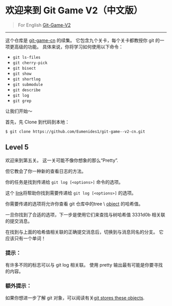 # 欢迎来到 Git Game V2（中文版）
> For English [Git-Game-V2](https://github.com/git-game/git-game-v2)

----

这个仓库是 [git-game-cn](https://github.com/Eumenides1/git-game-cn) 的续集。 它包含九个关卡，每个关卡都教授你 git 的一项更高级的功能。 具体来说，你将学习如何使用以下命令：

* `git ls-files`                  
* `git cherry-pick`               
* `git bisect`                    
* `git show`          
* `git shortlog`                  
* `git submodule`
* `git describe`                  
* `git log`           
* `git grep`

让我们开始～

首先，先 Clone 到代码到本地：
```
$ git clone https://github.com/Eumenides1/git-game--v2-cn.git
```
## Level 5
欢迎来到第五关。 这一关可能不像你想象的那么“Pretty”.

但它教会了你一种新的查看日志的方法。 

你的任务是找到传递给 `git log [<options>]` 命令的选项。

这个 [link](http://git-scm.com/docs/git-log)将帮助你找到需要传递给 `git log [<options>]` 的选项。 
 
你需要传递的选项将允许你查看 git 仓库中的tree \ [object](https://git-scm.com/book/en/v2/Git-Internals-Git-Objects)  的哈希值。

一旦你找到了合适的选项，下一步是使用它们来查找与树哈希值 3331d0b 相关联的提交消息。

在找到与上面的哈希值相关联的正确提交消息后，切换到与消息同名的分支。 它应该只有一个单词！

### 提示： 

有许多不同的标志可以与 git log 相关联。 使用 pretty 输出最有可能是你要寻找的内容。

### 额外提示： 

如果你想进一步了解 git 对象，可以阅读有关[git stores these objects](http://alblue.bandlem.com/2011/08/git-tip-of-week-objects.html).





